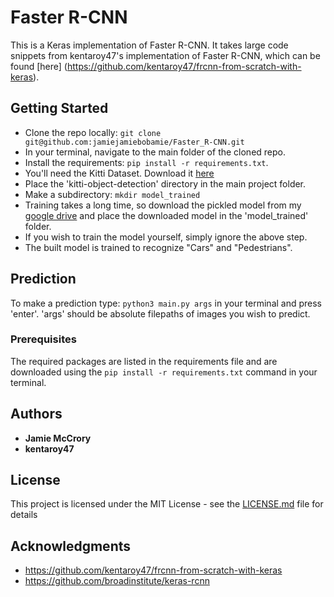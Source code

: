 # Faster R-CNN

This is a Keras implementation of Faster R-CNN. It takes large code snippets from kentaroy47's implementation of Faster R-CNN, which can be found [here]
(https://github.com/kentaroy47/frcnn-from-scratch-with-keras).

## Getting Started

* Clone the repo locally:
```git clone git@github.com:jamiejamiebobamie/Faster_R-CNN.git```
* In your terminal, navigate to the main folder of the cloned repo.
* Install the requirements:
```pip install -r requirements.txt```.
* You'll need the Kitti Dataset. Download it [here](https://www.kaggle.com/twaldo/kitti-object-detection/download)
* Place the 'kitti-object-detection' directory in the main project folder.
* Make a subdirectory:
```mkdir model_trained```
* Training takes a long time, so download the pickled model from my [google drive](www.google.com) and place the downloaded model in the 'model_trained' folder.
* If you wish to train the model yourself, simply ignore the above step.
* The built model is trained to recognize "Cars" and "Pedestrians".

## Prediction
To make a prediction type:
```python3 main.py args```
in your terminal and press 'enter'.
'args' should be absolute filepaths of images you wish to predict.

### Prerequisites

The required packages are listed in the requirements file and are downloaded using the
```pip install -r requirements.txt``` command in your terminal.

## Authors

* **Jamie McCrory**
* **kentaroy47**

## License

This project is licensed under the MIT License - see the [LICENSE.md](LICENSE.md) file for details

## Acknowledgments

* https://github.com/kentaroy47/frcnn-from-scratch-with-keras
* https://github.com/broadinstitute/keras-rcnn
